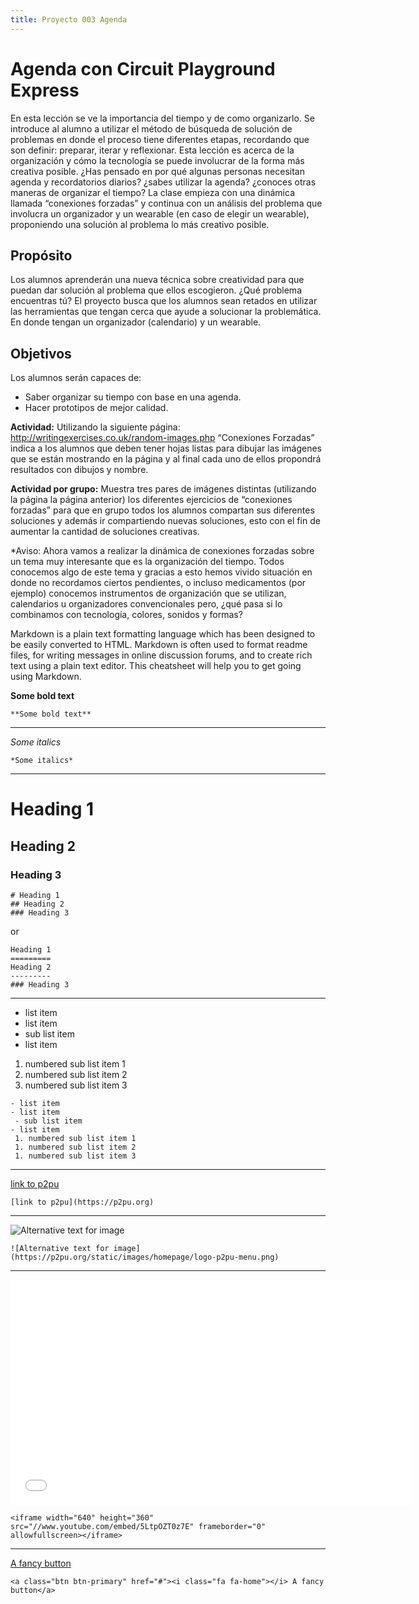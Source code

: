 ```yaml
---
title: Proyecto 003 Agenda 
---
```


# Agenda con Circuit Playground Express
En esta lección se ve la importancia del tiempo y de como organizarlo. Se introduce al alumno a utilizar el método de búsqueda de solución de problemas en donde el proceso tiene diferentes etapas, recordando que son definir: preparar, iterar y reflexionar. Esta lección es acerca de la organización y cómo la tecnología se puede involucrar de la forma más creativa posible. ¿Has pensado en por qué algunas personas necesitan agenda y recordatorios diarios? ¿sabes utilizar la agenda? ¿conoces otras maneras de organizar el tiempo? La clase empieza con una dinámica llamada “conexiones forzadas” y continua con un análisis del problema que involucra un organizador y un wearable (en caso de elegir un wearable), proponiendo una solución al problema lo más creativo posible. 

## Propósito
Los alumnos aprenderán una nueva técnica sobre creatividad para que puedan dar solución al problema que ellos escogieron. ¿Qué problema encuentras tú? El proyecto busca que los alumnos sean retados en utilizar las herramientas que tengan cerca que ayude a solucionar la problemática. En donde tengan un organizador (calendario) y un wearable.

## Objetivos
Los alumnos serán capaces de: 
- Saber organizar su tiempo con base en una agenda. 
- Hacer prototipos de mejor calidad.

**Actividad:** Utilizando la siguiente página: http://writingexercises.co.uk/random-images.php “Conexiones Forzadas” indica a los alumnos que deben tener hojas listas para dibujar las imágenes que se están mostrando en la página y al final cada uno de ellos propondrá resultados con dibujos y nombre.

**Actividad por grupo:** Muestra tres pares de imágenes distintas (utilizando la página la página anterior) los diferentes ejercicios de “conexiones forzadas” para que en grupo todos los alumnos compartan sus diferentes soluciones y además ir compartiendo nuevas soluciones, esto con el fin de aumentar la cantidad de soluciones creativas.

*Aviso: Ahora vamos a realizar la dinámica de conexiones forzadas sobre un tema muy interesante que es la organización del tiempo. Todos conocemos algo de este tema y gracias a esto hemos vivido situación en donde no recordamos ciertos pendientes, o incluso medicamentos (por ejemplo) conocemos instrumentos de organización que se utilizan, calendarios u organizadores convencionales pero, ¿qué pasa si lo combinamos con tecnología, colores, sonidos y formas?



Markdown is a plain text formatting language which has been designed to be easily converted to HTML. Markdown is often used to format readme files, for writing messages in online discussion forums, and to create rich text using a plain text editor. This cheatsheet will help you to get going using Markdown.

**Some bold text**

```
**Some bold text**
```

----

*Some italics*

```
*Some italics*
```

----

# Heading 1
## Heading 2
### Heading 3

    # Heading 1
    ## Heading 2
    ### Heading 3

or

    Heading 1
    =========
    Heading 2
    ---------
    ### Heading 3

----

- list item
- list item
 - sub list item 
- list item
 1. numbered sub list item 1
 1. numbered sub list item 2
 1. numbered sub list item 3

```
- list item
- list item
 - sub list item 
- list item
 1. numbered sub list item 1
 1. numbered sub list item 2
 1. numbered sub list item 3
```

----

[link to p2pu](https://p2pu.org)

```
[link to p2pu](https://p2pu.org)
```

----

![Alternative text for image](https://p2pu.org/static/images/homepage/logo-p2pu-menu.png)

```
![Alternative text for image](https://p2pu.org/static/images/homepage/logo-p2pu-menu.png)
```

----

<iframe width="640" height="360" src="//www.youtube.com/embed/5LtpOZT0z7E" frameborder="0" allowfullscreen></iframe>

```
<iframe width="640" height="360" src="//www.youtube.com/embed/5LtpOZT0z7E" frameborder="0" allowfullscreen></iframe>
```

----

<a class="btn btn-primary" href="#"><i class="fa fa-home"></i> A fancy button</a>

```
<a class="btn btn-primary" href="#"><i class="fa fa-home"></i> A fancy button</a>
```
